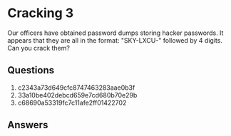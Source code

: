 # Cracking 3
Our officers have obtained password dumps storing hacker passwords. It appears that they are all in the format: "SKY-LXCU-" followed by 4 digits. Can you crack them?

## Questions
1. c2343a73d649cfc8747463283aae0b3f
2. 33a10be402debcd659e7cd680b70e29b
3. c68690a53319fc7c11afe2ff01422702

## Answers
